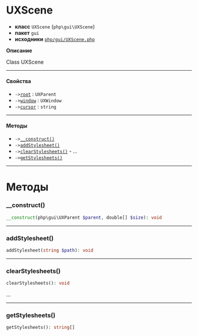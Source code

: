# UXScene

- **класс** `UXScene` (`php\gui\UXScene`)
- **пакет** `gui`
- **исходники** [`php/gui/UXScene.php`](./src/main/resources/JPHP-INF/sdk/php/gui/UXScene.php)

**Описание**

Class UXScene

---

#### Свойства

- `->`[`root`](#prop-root) : `UXParent`
- `->`[`window`](#prop-window) : `UXWindow`
- `->`[`cursor`](#prop-cursor) : `string`

---

#### Методы

- `->`[`__construct()`](#method-__construct)
- `->`[`addStylesheet()`](#method-addstylesheet)
- `->`[`clearStylesheets()`](#method-clearstylesheets) - _..._
- `->`[`getStylesheets()`](#method-getstylesheets)

---
# Методы

<a name="method-__construct"></a>

### __construct()
```php
__construct(php\gui\UXParent $parent, double[] $size): void
```

---

<a name="method-addstylesheet"></a>

### addStylesheet()
```php
addStylesheet(string $path): void
```

---

<a name="method-clearstylesheets"></a>

### clearStylesheets()
```php
clearStylesheets(): void
```
...

---

<a name="method-getstylesheets"></a>

### getStylesheets()
```php
getStylesheets(): string[]
```